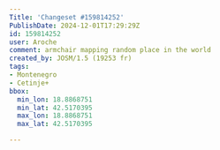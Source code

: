 ```yaml
---
Title: 'Changeset #159814252'
PublishDate: 2024-12-01T17:29:29Z
id: 159814252
user: Aroche
comment: armchair mapping random place in the world
created_by: JOSM/1.5 (19253 fr)
tags:
- Montenegro
- Cetinje+
bbox:
  min_lon: 18.8868751
  min_lat: 42.5170395
  max_lon: 18.8868751
  max_lat: 42.5170395

---
```

